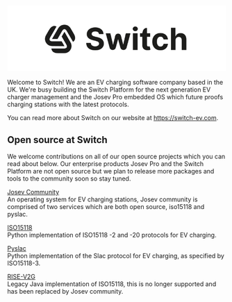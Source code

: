 ![Switch Logo](./profile/resources/switch_logo.svg)

Welcome to Switch! We are an EV charging software company based in the UK. We're busy building the Switch Platform for the next generation EV charger management and the Josev Pro embedded OS which future proofs charging stations with the latest protocols.

You can read more about Switch on our website at https://switch-ev.com.


## Open source at Switch

We welcome contributions on all of our open source projects which you can read about below. Our enterprise products Josev Pro and the Switch Platform are not open source but we plan to release more packages and tools to the community soon so stay tuned.

[Josev Community](https://github.com/SwitchEV/josev)  
An operating system for EV charging stations, Josev community is comprised of two services which are both open source, iso15118 and pyslac.

[ISO15118](https://github.com/SwitchEV/iso15118)  
Python implementation of ISO15118 -2 and -20 protocols for EV charging.

[Pyslac](https://github.com/SwitchEV/pyslac)  
Python implementation of the Slac protocol for EV charging, as specified by ISO15118-3.

[RISE-V2G](https://github.com/SwitchEV/RISE-V2G)  
Legacy Java implementation of ISO15118, this is no longer supported and has been replaced by Josev community.